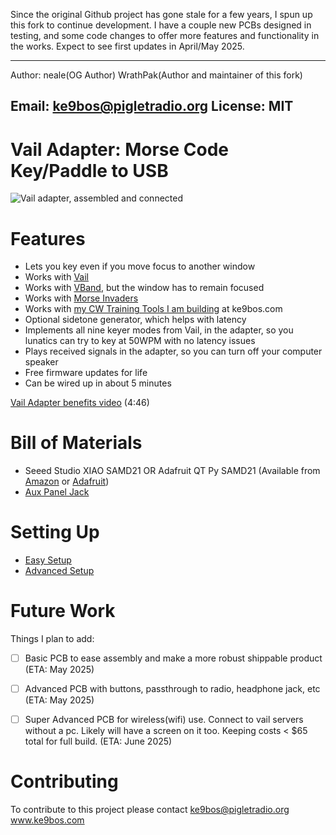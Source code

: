 Since the original Github project has gone stale for a few years, I spun up this fork to continue development. I have a couple new PCBs designed in testing, and some code changes to offer more features and functionality in the works. Expect to see first updates in April/May 2025. 

---
Author: neale(OG Author)
        WrathPak(Author and maintainer of this fork)
        
Email: ke9bos@pigletradio.org
License: MIT
---

# Vail Adapter: Morse Code Key/Paddle to USB

![Vail adapter, assembled and connected](doc/vail-adapter-v2.jpg)


# Features

* Lets you key even if you move focus to another window
* Works with [Vail](https://vail.woozle.org/)
* Works with [VBand](https://hamradio.solutions/vband/), but the window has to remain focused
* Works with [Morse Invaders](https://www.morseinvaders.com/)
* Works with [my CW Training Tools I am building]([https://www.ke9bos.com) at ke9bos.com
* Optional sidetone generator, which helps with latency
* Implements all nine keyer modes from Vail, in the adapter, so you lunatics can try to key at 50WPM with no latency issues
* Plays received signals in the adapter, so you can turn off your computer speaker
* Free firmware updates for life
* Can be wired up in about 5 minutes

[Vail Adapter benefits video](https://www.youtube.com/watch?v=XQ-mwdyLkOY) (4:46)

# Bill of Materials
* Seeed Studio XIAO SAMD21 OR Adafruit QT Py SAMD21 (Available from [Amazon](https://www.amazon.com/gp/product/B08CN5YSQF?smid=A2OY3Y9CEYQQ5W) or [Adafruit](https://www.adafruit.com/product/4600))
* [Aux Panel Jack]([https://www.amazon.com/Uxcell-a12062600ux0366-Female-Stereo-Connector/dp/B008SNZUYC?sr=8-7](https://www.amazon.com/Nine-3-5mm-Stereo-Panel-Connector/dp/B01C3RFHDC/ref=sr_1_4?crid=URVPKE43F77D&dib=eyJ2IjoiMSJ9.B58LyYULxzFYUo_WJE2nEjNS2Z3YjIfRcRHn8HQ9Jv9yND157W0-36FbPw1xIYAQMXnVbLTcFdmtEkPruCCWYlgQ8EgDtu8UAL2cIdJBgkfj2ZdozXo6bn5qPHr74AomDW_bn-WK6MIjSMMtqWfQDkMZ4hR0vI_uzTz6V4XCwCF9NKBxfEgCmRjP_f7KpIzVw901y4a2YXizo8eggvmYtjIZh4qn9MV5Oth0kdtLDIk._sryMt1-1Sn5UYHC3x_6TLEBeFGwAxUOcQtoEGB2Fzg&dib_tag=se&keywords=aux+panel+jack&qid=1744916599&sprefix=aux+panel+jac%2Caps%2C124&sr=8-4))

# Setting Up

* [Easy Setup](doc/easy-install.md)
* [Advanced Setup](doc/advanced-install.md)


# Future Work

Things I plan to add:

* [ ] Basic PCB to ease assembly and make a more robust shippable product (ETA: May 2025)
* [ ] Advanced PCB with buttons, passthrough to radio, headphone jack, etc (ETA: May 2025)
* [ ] Super Advanced PCB for wireless(wifi) use. Connect to vail servers without a pc. Likely will have a screen on it too. Keeping costs < $65 total for full build. (ETA: June 2025)



# Contributing
To contribute to this project please contact ke9bos@pigletradio.org
www.ke9bos.com




